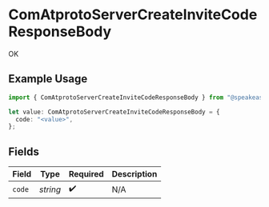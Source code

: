 # ComAtprotoServerCreateInviteCodeResponseBody

OK

## Example Usage

```typescript
import { ComAtprotoServerCreateInviteCodeResponseBody } from "@speakeasy-sdks/bluesky/models/operations";

let value: ComAtprotoServerCreateInviteCodeResponseBody = {
  code: "<value>",
};
```

## Fields

| Field              | Type               | Required           | Description        |
| ------------------ | ------------------ | ------------------ | ------------------ |
| `code`             | *string*           | :heavy_check_mark: | N/A                |
